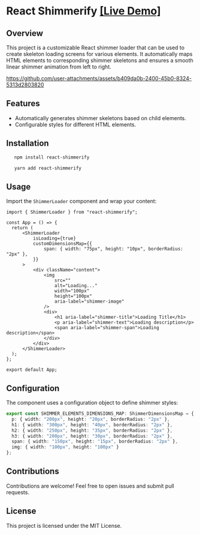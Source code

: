 # React Shimmerify [[Live Demo]](https://react-shimmerify.netlify.app) 

## Overview

This project is a customizable React shimmer loader that can be used to create skeleton loading screens for various elements. It automatically maps HTML elements to corresponding shimmer skeletons and ensures a smooth linear shimmer animation from left to right.


https://github.com/user-attachments/assets/b409da0b-2400-45b0-8324-5313d2803820


## Features

- Automatically generates shimmer skeletons based on child elements.
- Configurable styles for different HTML elements.

## Installation

```sh
   npm install react-shimmerify 
```
```sh
   yarn add react-shimmerify 
```

## Usage

Import the `ShimmerLoader` component and wrap your content:

```tsx
import { ShimmerLoader } from "react-shimmerify";

const App = () => {
  return (
      <ShimmerLoader
          isLoading={true}
          customDimensionsMap={{
              span: { width: "75px", height: "10px", borderRadius: "2px" },
          }}
      >
          <div className="content">
              <img
                  src=""
                  alt="Loading..."
                  width="100px"
                  height="100px"
                  aria-label="shimmer-image"
              />
              <div>
                  <h1 aria-label="shimmer-title">Loading Title</h1>
                  <p aria-label="shimmer-text">Loading description</p>
                  <span aria-label="shimmer-span">Loading description</span>
              </div>
          </div>
      </ShimmerLoader>
  );
};

export default App;
```

## Configuration

The component uses a configuration object to define shimmer styles:

```ts
export const SHIMMER_ELEMENTS_DIMENSIONS_MAP: ShimmerDimensionsMap = {
  p: { width: "200px", height: "20px", borderRadius: "2px" },
  h1: { width: "300px", height: "40px", borderRadius: "2px" },
  h2: { width: "250px", height: "35px", borderRadius: "2px" },
  h3: { width: "200px", height: "30px", borderRadius: "2px" },
  span: { width: "150px", height: "15px", borderRadius: "2px" },
  img: { width: "100px", height: "100px" }
};
```

## Contributions

Contributions are welcome! Feel free to open issues and submit pull requests.

## License

This project is licensed under the MIT License.

